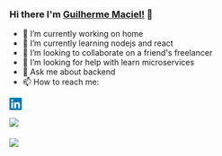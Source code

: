 ### Hi there I'm [Guilherme Maciel!](https://github.com/forestus/forestus.github.io) 👋
<!--  
<p align="left"> <img src="https://komarev.com/ghpvc/?username=forestus&label=Views&color=blue&style=plastic" alt="iampawan" /> </p>
-->

- 🔭 I’m currently working on home
- 🌱 I’m currently learning nodejs and react
- 👯 I’m looking to collaborate on a friend's freelancer
- 🤔 I’m looking for help with learn microservices
- 💬 Ask me about backend
- 📫 How to reach me: 
<a href="https://www.linkedin.com/in/guilherme-maciel-5b22451b4/">
<img align="left" alt="Maciel" width="22px" src="https://raw.githubusercontent.com/forestus/forestus/master/assets/linkedin.svg" />
</a></br></br>

<a href="https://github.com/forestus">
  <img align="center" src="https://github-readme-stats.vercel.app/api/top-langs/?username=forestus&layout=compact&theme=tokyonight&hide_langs_below=1" /></br></br>
  <img align="center" src="https://github-readme-stats.vercel.app/api?username=forestus&show_icons=true&theme=radical" />
</a>
